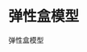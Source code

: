 <!--
 * @LineStart: -------------------------------------------
 * @Copyright: © 2020, itclanCoder. All rights reserved.
 * @LineEnd: ----------------------------------------------
 * @Product:
 * @Mode Name:
 * @Autor: vxPublic:itclanCoder
 * @Date: 2020-06-01 22:08:40
 * @Version: xxx.v1.0
 * @LastEditors: 川川
 * @LastEditTime: 2020-06-01 22:09:27
 * @Description:
-->

# 弹性盒模型

弹性盒模型
